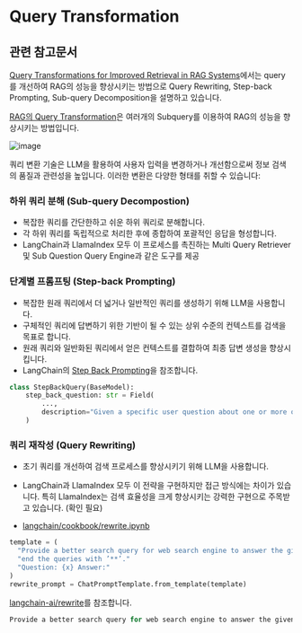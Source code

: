 # Query Transformation

## 관련 참고문서

[Query Transformations for Improved Retrieval in RAG Systems](https://github.com/NirDiamant/RAG_Techniques/blob/main/all_rag_techniques/query_transformations.ipynb)에서는 query를 개선하여 RAG의 성능을 향상시키는 방법으로 Query Rewriting, Step-back Prompting, Sub-query Decomposition을 설명하고 있습니다.

[RAG의 Query Transformation](https://medium.com/@krtarunsingh/advanced-rag-techniques-unlocking-the-next-level-040c205b95bc)은 여러개의 Subquery를 이용하여 RAG의 성능을 향상시키는 방법입니다. 

![image](https://github.com/user-attachments/assets/ea32be3d-9d19-473e-840d-9ebf0b4cdf28)


쿼리 변환 기술은 LLM을 활용하여 사용자 입력을 변경하거나 개선함으로써 정보 검색의 품질과 관련성을 높입니다. 이러한 변환은 다양한 형태를 취할 수 있습니다: 

### 하위 쿼리 분해 (Sub-query Decompostion)

- 복잡한 쿼리를 간단한하고 쉬운 하위 쿼리로 분해합니다. 
- 각 하위 쿼리를 독립적으로 처리한 후에 종합하여 포괄적인 응답을 형성합니다. 
- LangChain과 LlamaIndex 모두 이 프로세스를 촉진하는 Multi Query Retriever 및 Sub Question Query Engine과 같은 도구를 제공

### 단계별 프롬프팅 (Step-back Prompting)

- 복잡한 원래 쿼리에서 더 넓거나 일반적인 쿼리를 생성하기 위해 LLM을 사용합니다.
- 구체적인 쿼리에 답변하기 위한 기반이 될 수 있는 상위 수준의 컨텍스트를 검색을 목표로 합니다.
- 원래 쿼리와 일반화된 쿼리에서 얻은 컨텍스트를 결합하여 최종 답변 생성을 향상시킵니다.
- LangChain의 [Step Back Prompting](https://python.langchain.com/v0.1/docs/use_cases/query_analysis/techniques/step_back/)을 참조합니다.

```python
class StepBackQuery(BaseModel):
    step_back_question: str = Field(
        ...,
        description="Given a specific user question about one or more of these products, write a more generic question that needs to be answered in order to answer the specific question.",
    )
```
  

### 쿼리 재작성 (Query Rewriting)

- 초기 쿼리를 개선하여 검색 프로세스를 향상시키기 위해 LLM을 사용합니다.
- LangChain과 LlamaIndex 모두 이 전략을 구현하지만 접근 방식에는 차이가 있습니다. 특히 LlamaIndex는 검색 효율성을 크게 향상시키는 강력한 구현으로 주목받고 있습니다. (확인 필요)

- [langchain/cookbook/rewrite.ipynb](https://github.com/langchain-ai/langchain/blob/master/cookbook/rewrite.ipynb?ref=blog.langchain.dev)

```python
template = (
  "Provide a better search query for web search engine to answer the given question,"
  "end the queries with ’**’."
  "Question: {x} Answer:"
)
rewrite_prompt = ChatPromptTemplate.from_template(template)
```

[langchain-ai/rewrite](https://smith.langchain.com/hub/langchain-ai/rewrite?tab=0)를 참조합니다.

```python
Provide a better search query for web search engine to answer the given question, end the queries with ’**’.  Question {x} Answer:
```


